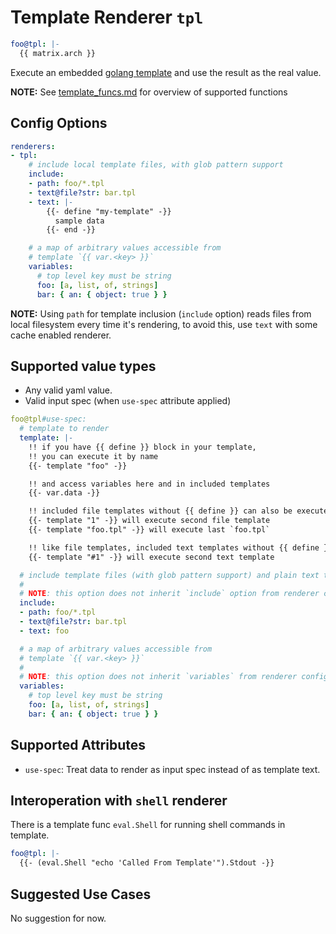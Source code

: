# Template Renderer `tpl`

```yaml
foo@tpl: |-
  {{ matrix.arch }}
```

Execute an embedded [golang template](https://golang.org/pkg/text/template/) and use the result as the real value.

__NOTE:__ See [template_funcs.md](../generated/template_funcs.md) for overview of supported functions

## Config Options

```yaml
renderers:
- tpl:
    # include local template files, with glob pattern support
    include:
    - path: foo/*.tpl
    - text@file?str: bar.tpl
    - text: |-
        {{- define "my-template" -}}
          sample data
        {{- end -}}

    # a map of arbitrary values accessible from
    # template `{{ var.<key> }}`
    variables:
      # top level key must be string
      foo: [a, list, of, strings]
      bar: { an: { object: true } }
```

__NOTE:__ Using `path` for template inclusion (`include` option) reads files from local filesystem every time it's rendering, to avoid this, use `text` with some cache enabled renderer.

## Supported value types

- Any valid yaml value.
- Valid input spec (when `use-spec` attribute applied)

```yaml
foo@tpl#use-spec:
  # template to render
  template: |-
    !! if you have {{ define }} block in your template,
    !! you can execute it by name
    {{- template "foo" -}}

    !! and access variables here and in included templates
    {{- var.data -}}

    !! included file templates without {{ define }} can also be executed by index or file basename
    {{- template "1" -}} will execute second file template
    {{- template "foo.tpl" -}} will execute last `foo.tpl`

    !! like file templates, included text templates without {{ define }} can be executed by index with prefix `#`
    {{- template "#1" -}} will execute second text template

  # include template files (with glob pattern support) and plain text tempaltes
  #
  # NOTE: this option does not inherit `include` option from renderer config
  include:
  - path: foo/*.tpl
  - text@file?str: bar.tpl
  - text: foo

  # a map of arbitrary values accessible from
  # template `{{ var.<key> }}`
  #
  # NOTE: this option does not inherit `variables` from renderer config
  variables:
    # top level key must be string
    foo: [a, list, of, strings]
    bar: { an: { object: true } }
```

## Supported Attributes

- `use-spec`: Treat data to render as input spec instead of as template text.

## Interoperation with `shell` renderer

There is a template func `eval.Shell` for running shell commands in template.

```yaml
foo@tpl: |-
  {{- (eval.Shell "echo 'Called From Template'").Stdout -}}
```

## Suggested Use Cases

No suggestion for now.
